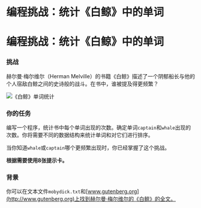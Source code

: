 # 编程挑战：统计《白鲸》中的单词

# 编程挑战：统计《白鲸》中的单词

### 挑战

赫尔曼·梅尔维尔（Herman Melville）的书籍《白鲸》描述了一个阴郁船长与他的个人宿敌白鲸之间的史诗般的战斗。在书中，谁被提及得更频繁？

![《白鲸》单词统计](mobydick_count.png)

### 你的任务

编写一个程序，统计书中每个单词出现的次数。确定单词`captain`和`whale`出现的次数。你将需要不同的数据结构来统计单词和对它们进行排序。

当你知道`whale`或`captain`哪个更频繁出现时，你已经掌握了这个挑战。

**根据需要使用8张提示卡。**

### 背景

你可以在文本文件`mobydick.txt`和[www.gutenberg.org](http://www.gutenberg.org)上找到赫尔曼·梅尔维尔的《白鲸》的全文。
